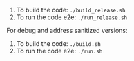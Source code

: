 1. To build the code: `./build_release.sh`
2. To run the code e2e: `./run_release.sh`

For debug and address sanitized versions:

1. To build the code: `./build.sh`
2. To run the code e2e: `./run.sh`
